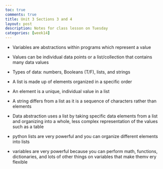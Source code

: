 ```yaml
---
toc: true
comments: true
title: Unit 3 Sections 3 and 4
layout: post
description: Notes for class lesson on Tuesday
categories: [week14]
---
```


- Variables are abstractions within programs which represent a value
- Values can be individual data points or a list/collection that contains many data values
- Types of data: numbers, Booleans (T/F), lists, and strings
- A list is made up of elements organized in a specific order
- An element is a unique, individual value in a list
- A string differs from a list as it is a sequence of characters rather than elements
- Data abstraction uses a list by taking specific data elements from a list and organizing into a whole, less complex representation of the values such as a table

- python lists are very powerful and you can organize different elements into lists
- variables are very powerful because you can perform math, functions, dictionaries, and lots of other things on variables that make themv ery flexible